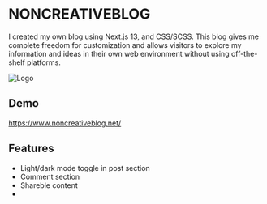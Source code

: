 # NONCREATIVEBLOG


I created my own blog using Next.js 13, and CSS/SCSS. This blog gives me complete freedom for customization and allows visitors to explore my information and ideas in their own web environment without using off-the-shelf platforms.


![Logo](https://i.ibb.co/Pt049yr/FullLogo.jpg)


## Demo

https://www.noncreativeblog.net/

## Features

- Light/dark mode toggle in post section
- Comment section
- Shareble content
- 
